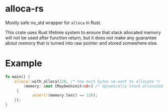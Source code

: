 # alloca-rs

Mostly safe no_std wrapper for `alloca` in Rust.

This crate uses Rust lifetime system to ensure that stack allocated memory will not be used after function return, but
it does not make any guarantee about memory that is turned into raw pointer and stored somewhere else.

# Example

```rust
fn main() {
    alloca::with_alloca(128, /* how much bytes we want to allocate */
        |memory: &mut [MaybeUninit<u8>] /* dynamically stack allocated slice itself */|
     {
            assert!(memory.len() == 128);
    });
}
```
